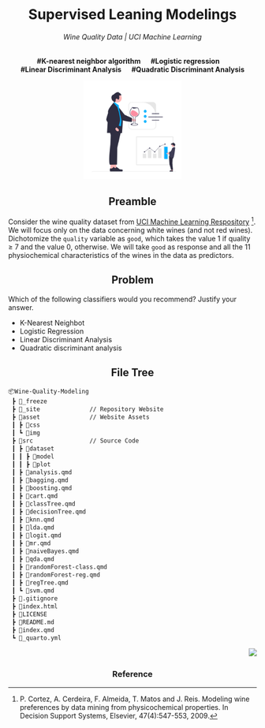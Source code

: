 <h1 align="center">Supervised Leaning Modelings</h1>
<h6 align="center">Wine Quality Data | UCI Machine Learning</h6>
<p align="center"><b>#K-nearest neighbor algorithm  &emsp; #Logistic regression &emsp; <br> #Linear Discriminant Analysis &emsp; #Quadratic Discriminant Analysis</b></p>

<p align="center">
<a href="https://github.com/theRealLeif/STAT387" target="_blank">
<img src="asset\img\logo.svg" width="200"/>
</a>
</p>

<h2 align="center">Preamble</h2>

Consider the wine quality dataset from [UCI Machine Learning Respository](https://archive.ics.uci.edu/ml/datasets/Wine+Quality) [^1]. We will focus only on the data concerning white wines (and not red wines). Dichotomize the `quality` variable as `good`, which takes the value 1 if quality ≥ 7 and the value 0, otherwise. We will take `good` as response and all the 11 physiochemical characteristics of the wines in the data as predictors.

<h2 align="center">Problem</h2>

Which of the following classifiers would you recommend? Justify your answer.
- K-Nearest Neighbot
- Logistic Regression
- Linear Discriminant Analysis
- Quadratic discriminant analysis

<h2 align="center">File Tree</h2>

```
📦Wine-Quality-Modeling
 ┣ 📂_freeze
 ┣ 📂_site              // Repository Website
 ┣ 📂asset              // Website Assets
 ┃ ┣ 📂css
 ┃ ┗ 📂img
 ┣ 📂src                // Source Code
 ┃ ┣ 📂dataset
 ┃ ┃ ┣ 📂model
 ┃ ┃ ┣ 📂plot
 ┃ ┣ 📄analysis.qmd
 ┃ ┣ 📄bagging.qmd
 ┃ ┣ 📄boosting.qmd
 ┃ ┣ 📄cart.qmd
 ┃ ┣ 📄classTree.qmd
 ┃ ┣ 📄decisionTree.qmd
 ┃ ┣ 📄knn.qmd
 ┃ ┣ 📄lda.qmd
 ┃ ┣ 📄logit.qmd
 ┃ ┣ 📄mr.qmd
 ┃ ┣ 📄naiveBayes.qmd
 ┃ ┣ 📄qda.qmd
 ┃ ┣ 📄randomForest-class.qmd
 ┃ ┣ 📄randomForest-reg.qmd
 ┃ ┣ 📄regTree.qmd
 ┃ ┗ 📄svm.qmd
 ┣ 📄.gitignore
 ┣ 📄index.html
 ┣ 📄LICENSE
 ┣ 📄README.md
 ┣ 📄index.qmd
 ┗ 📄_quarto.yml
```

<p align="right">
<a href="https://github.com/theRealLeif/STAT387" target="_blank">
<img src="https://img.shields.io/github/last-commit/theRealLeif/STAT387?label=Last%20commit"/>
</a>
</p>

<h3 align="center">Reference</h3>

[^1]: P. Cortez, A. Cerdeira, F. Almeida, T. Matos and J. Reis. Modeling wine preferences by data mining from physicochemical properties. In Decision Support Systems, Elsevier, 47(4):547-553, 2009.
